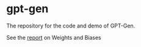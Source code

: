 # gpt-gen

The repository for the code and demo of GPT-Gen.

See the [report](https://wandb.ai/bcs1/gptgen/reports/GPT-Gen-pretraining-GPT-2-for-text-to-image--Vmlldzo1MzU4NTk3) on Weights and Biases
